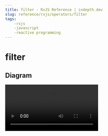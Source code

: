 ```yaml
---
title: filter - RxJS Reference | indepth.dev
slug: reference/rxjs/operators/filter
tags:
    -rxjs 
    -javascript 
    -reactive programming
---
```


# filter

## Diagram

<video>
    <source src="https://images.indepth.dev/references/rxjs/operators/filter.mp4" type="video/mp4">
</video>
